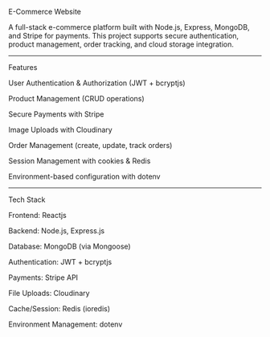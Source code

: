 
E-Commerce Website

A full-stack e-commerce platform built with Node.js, Express, MongoDB, and Stripe for payments. This project supports secure authentication, product management, order tracking, and cloud storage integration.


---

Features

User Authentication & Authorization (JWT + bcryptjs)

Product Management (CRUD operations)

Secure Payments with Stripe

Image Uploads with Cloudinary

Order Management (create, update, track orders)

Session Management with cookies & Redis

Environment-based configuration with dotenv



---

Tech Stack

Frontend: Reactjs

Backend: Node.js, Express.js

Database: MongoDB (via Mongoose)

Authentication: JWT + bcryptjs

Payments: Stripe API

File Uploads: Cloudinary

Cache/Session: Redis (ioredis)

Environment Management: dotenv
